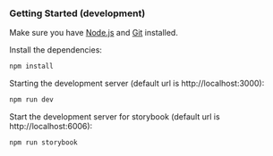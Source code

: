 ### Getting Started (development)

Make sure you have [Node.js](https://nodejs.org/en/) and [Git](https://git-scm.com/downloads) installed.

Install the dependencies:

```bash
npm install
```

Starting the development server (default url is http://localhost:3000):

```bash
npm run dev
```

Start the development server for storybook (default url is http://localhost:6006):

```bash
npm run storybook
```
